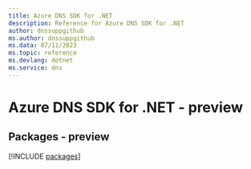 ```yaml
---
title: Azure DNS SDK for .NET
description: Reference for Azure DNS SDK for .NET
author: dnssuppgithub
ms.author: dnssuppgithub
ms.data: 07/11/2023
ms.topic: reference
ms.devlang: dotnet
ms.service: dns
---
```

# Azure DNS SDK for .NET - preview
## Packages - preview
[!INCLUDE [packages](dns-index.md)]